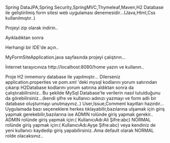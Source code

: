 Spring DataJPA,Spring Security,SpringMVC,Thymeleaf,Maven,H2 Database ile geliştirilmiş form sitesi web  uygulaması denemesidir...(Java,Html,Css kullanılmıştır..)

Projeyi zip olarak indirin..

Ayıkladıktan sonra 

Herhangi bir IDE'de açın..

MyFormSiteApplication.java  sayfasında projeyi çalıştırın...

İnternet tarayıcınıza http://localhost:8080/home yazın ve kullanın..

Proje H2 inmemory database ile yapılmıştır...
Dilerseniz application.properties ve pom.xml 'deki mysql kodlarını yorum satırından çıkarıp H2Database kodlarını yorum satırına aldıktan sonra da  çalıştırabilirsiniz..
Bu şekilde MySql Database'te verilerin nasıl tutulduğunu da görebilirsiniz...(kendi şifre ve kullanıcı adınızı yazmayı ve form adlı bir database oluşturmayı unutmayınız..)
User,Issue,Comment kayıtları hazırdır...
Uygulamada bazı seçeneklere herkes tıklayabilir,bazılarına ulşamak için giriş yapmak gerekebilir,bazılarına ise ADMIN rolünde giriş yapmak gerekir..
ADMIN rolünde giriş yapmak için:( KullanıcıAdı:Ali  Şifre:abc)
NORMAL rolünde  giriş yapmak için:( KullanıcıAdı:Ayşe Şifre:abc)
veya kendiniz de yeni kullanıcı kaydedip giriş yapabilirsiniz..Ama default olarak NORMAL rolde olacaksınız..
